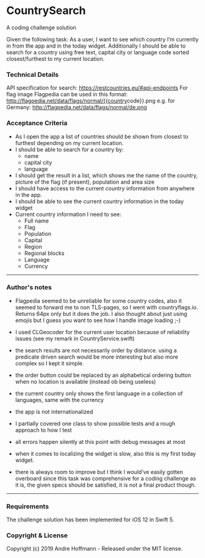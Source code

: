 # CountrySearch
A coding challenge solution

Given the following task:
As a user, I want to see which country I’m currently in from the app and in the today widget. Additionally I should be able to search for a country using free text, capital city or language code sorted closest/furthest to my current location.

### Technical Details
API specification for search: ​https://restcountries.eu/#api-endpoints
For flag image Flagpedia can be used in this format: http://flagpedia.net/data/flags/normal/{{country​ code}}.png e.g. for Germany: ​http://flagpedia.net/data/flags/normal/de.png

### Acceptance Criteria
* As I open the app a list of countries should be shown from closest to furthest depending on my current location.
* I should be able to search for a country by:
  * name
  * capital city
  * language
* I should get the result in a list, which shows me the name of the country, picture of
the flag (if present), population and area size
* I should have access to the current country information from anywhere in the app.
* I should be able to see the current country information in the today widget
* Current country information I need to see:
  * Full name
  * Flag
  * Population
  * Capital
  * Region
  * Regional blocks
  * Language
  * Currency
  
---
  
### Author's notes
* Flagpedia seemed to be unreliable for some country codes, also it seemed to forward me to non TLS-pages, so I went with countryflags.io. Returns 64px only but it does the job. I also thought about just using emojis but I guess you want to see how I handle image loading ;-)

* I used CLGeocoder for the current user location because of reliability issues (see my remark in CountryService.swift)

* the search results are not necessarily order by distance. using a predicate driven search would be more interesting but also more complex so I kept it simple.

* the order button could be replaced by an alphabetical ordering button when no location is available (instead ob being useless)

* the current country only shows the first language in a collection of languages, same with the currency

* the app is not internationalized

* I partially covered one class to show possible tests and a rough approach to how I test

* all errors happen silently at this point with debug messages at most

* when it comes to localizing the widget is slow, also this is my first today widget.

* there is always room to improve but I think I would’ve easily gotten overboard since this task was comprehensive for a coding challenge as it is, the given specs should be satisfied, it is not a final product though.

---

### Requirements
The challenge solution has been implemented for iOS 12 in Swift 5.

### Copyright & License
Copyright (c) 2019 Andre Hoffmann - Released under the MIT license.
